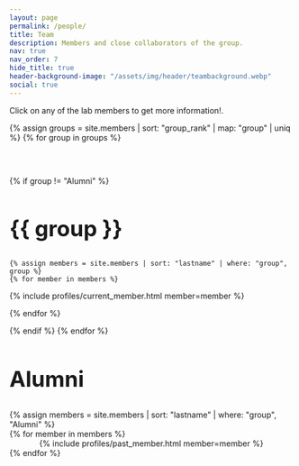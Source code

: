 ```yaml
---
layout: page
permalink: /people/
title: Team
description: Members and close collaborators of the group.
nav: true
nav_order: 7
hide_title: true
header-background-image: "/assets/img/header/teambackground.webp"
social: true
---
```

<p style="font-size: 1em;">Click on any of the lab members to get more information!.</p>

{% assign groups = site.members | sort: "group_rank" | map: "group" | uniq %}
{% for group in groups %}
<div style="margin-bottom: 60px;"></div> <!-- Spacer for additional spacing -->

{% if group != "Alumni" %}

<h2 style="font-size: clamp(1.5rem, 4vw, 2.5rem);">{{ group }}</h2> <!-- Dynamic title font size -->

    {% assign members = site.members | sort: "lastname" | where: "group", group %}
    {% for member in members %}


<p>
        {% include profiles/current_member.html member=member %} <!-- Include the member card here -->
</p>
{% endfor %}

{% endif %}
{% endfor %}





<h2 style="font-size: clamp(1.5rem, 4vw, 2.5rem);">Alumni</h2> <!-- Dynamic title font size -->
{% assign members = site.members | sort: "lastname" | where: "group", "Alumni" %}
<div class="alumni-container d-flex flex-wrap flex-row justify-content-between align-items-center gap:2px">
    {% for member in members %}
    <div class="alumni-item" style="flex: 0 1 150px; max-width: 100%; text-align: center; margin: 0px; flex-direction: row;">
        <div style="white-space: nowrap; overflow: hidden; text-overflow: ellipsis;">
            {% include profiles/past_member.html member=member %} <!-- Include the past member card here -->
        </div>
    </div>
    {% endfor %}
</div>
